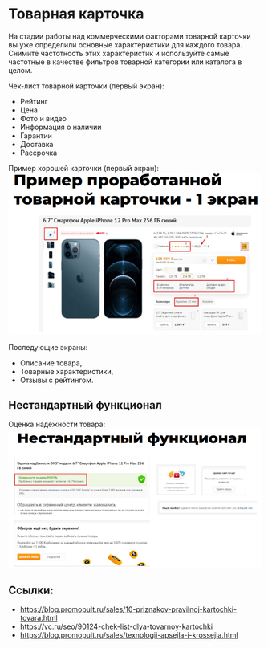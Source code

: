 # Товарная карточка
На стадии работы над коммерческими факторами товарной карточки вы уже определили основные характеристики для каждого товара. Снимите частотность этих характеристик и используйте самые частотные в качестве фильтров товарной категории или каталога в целом.

Чек-лист товарной карточки (первый экран):

- Рейтинг
- Цена
- Фото и видео
- Информация о наличии
- Гарантии
- Доставка
- Рассрочка

Пример хорошей карточки (первый экран):
![Описание](img/card-1.png "Подпись")

Последующие экраны:
- Описание товара,
- Товарные характеристики,
- Отзывы с рейтингом.

## Нестандартный функционал
Оценка надежности товара:
![Описание](img/card-2.png "Подпись")

## Ссылки:
- https://blog.promopult.ru/sales/10-priznakov-pravilnoj-kartochki-tovara.html
- https://vc.ru/seo/90124-chek-list-dlya-tovarnoy-kartochki
- https://blog.promopult.ru/sales/texnologii-apsejla-i-krossejla.html
